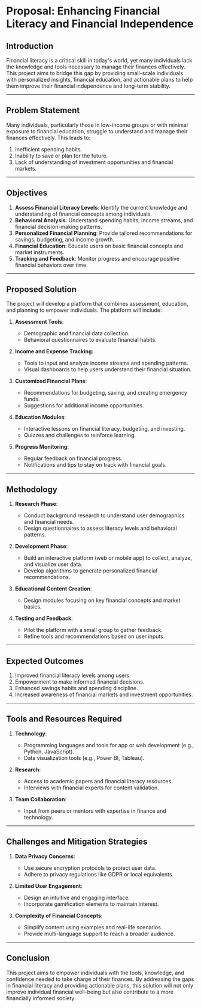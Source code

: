 # **Proposal: Enhancing Financial Literacy and Financial Independence**

## **Introduction**

Financial literacy is a critical skill in today's world, yet many individuals lack the knowledge and tools necessary to manage their finances effectively. This project aims to bridge this gap by providing small-scale individuals with personalized insights, financial education, and actionable plans to help them improve their financial independence and long-term stability.

---

## **Problem Statement**

Many individuals, particularly those in low-income groups or with minimal exposure to financial education, struggle to understand and manage their finances effectively. This leads to:

1. Inefficient spending habits.
2. Inability to save or plan for the future.
3. Lack of understanding of investment opportunities and financial markets.

---

## **Objectives**

1. **Assess Financial Literacy Levels**: Identify the current knowledge and understanding of financial concepts among individuals.
2. **Behavioral Analysis**: Understand spending habits, income streams, and financial decision-making patterns.
3. **Personalized Financial Planning**: Provide tailored recommendations for savings, budgeting, and income growth.
4. **Financial Education**: Educate users on basic financial concepts and market instruments.
5. **Tracking and Feedback**: Monitor progress and encourage positive financial behaviors over time.

---

## **Proposed Solution**

The project will develop a platform that combines assessment, education, and planning to empower individuals. The platform will include:

1. **Assessment Tools**:
    
    - Demographic and financial data collection.
    - Behavioral questionnaires to evaluate financial habits.
2. **Income and Expense Tracking**:
    
    - Tools to input and analyze income streams and spending patterns.
    - Visual dashboards to help users understand their financial situation.
3. **Customized Financial Plans**:
    
    - Recommendations for budgeting, saving, and creating emergency funds.
    - Suggestions for additional income opportunities.
4. **Education Modules**:
    
    - Interactive lessons on financial literacy, budgeting, and investing.
    - Quizzes and challenges to reinforce learning.
5. **Progress Monitoring**:
    
    - Regular feedback on financial progress.
    - Notifications and tips to stay on track with financial goals.

---

## **Methodology**

1. **Research Phase**:
    
    - Conduct background research to understand user demographics and financial needs.
    - Design questionnaires to assess literacy levels and behavioral patterns.
2. **Development Phase**:
    
    - Build an interactive platform (web or mobile app) to collect, analyze, and visualize user data.
    - Develop algorithms to generate personalized financial recommendations.
3. **Educational Content Creation**:
    
    - Design modules focusing on key financial concepts and market basics.
4. **Testing and Feedback**:
    
    - Pilot the platform with a small group to gather feedback.
    - Refine tools and recommendations based on user inputs.

---

## **Expected Outcomes**

1. Improved financial literacy levels among users.
2. Empowerment to make informed financial decisions.
3. Enhanced savings habits and spending discipline.
4. Increased awareness of financial markets and investment opportunities.

---

## **Tools and Resources Required**

1. **Technology**:
    
    - Programming languages and tools for app or web development (e.g., Python, JavaScript).
    - Data visualization tools (e.g., Power BI, Tableau).
2. **Research**:
    
    - Access to academic papers and financial literacy resources.
    - Interviews with financial experts for content validation.
3. **Team Collaboration**:
    
    - Input from peers or mentors with expertise in finance and technology.

---

## **Challenges and Mitigation Strategies**

1. **Data Privacy Concerns**:
    
    - Use secure encryption protocols to protect user data.
    - Adhere to privacy regulations like GDPR or local equivalents.
2. **Limited User Engagement**:
    
    - Design an intuitive and engaging interface.
    - Incorporate gamification elements to maintain interest.
3. **Complexity of Financial Concepts**:
    
    - Simplify content using examples and real-life scenarios.
    - Provide multi-language support to reach a broader audience.

---

## **Conclusion**

This project aims to empower individuals with the tools, knowledge, and confidence needed to take charge of their finances. By addressing the gaps in financial literacy and providing actionable plans, this solution will not only improve individual financial well-being but also contribute to a more financially informed society.